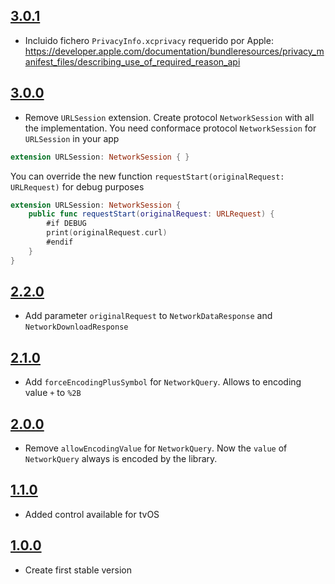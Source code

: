 ## [3.0.1](https://github.com/SDOSLabs/ALTENNetwork/tree/3.0.1)
- Incluido fichero `PrivacyInfo.xcprivacy` requerido por Apple: https://developer.apple.com/documentation/bundleresources/privacy_manifest_files/describing_use_of_required_reason_api

## [3.0.0](https://github.com/SDOSLabs/ALTENNetwork/tree/3.0.0)

- Remove `URLSession` extension. Create protocol `NetworkSession` with all the implementation. You need conformace protocol `NetworkSession` for `URLSession` in your app
``` swift
extension URLSession: NetworkSession { }
```

You can override the new function `requestStart(originalRequest: URLRequest)` for debug purposes
``` swift 
extension URLSession: NetworkSession {
    public func requestStart(originalRequest: URLRequest) {
        #if DEBUG
        print(originalRequest.curl)
        #endif
    }
}
``` 

## [2.2.0](https://github.com/SDOSLabs/ALTENNetwork/tree/2.2.0)

- Add parameter `originalRequest` to `NetworkDataResponse` and `NetworkDownloadResponse`
 
## [2.1.0](https://github.com/SDOSLabs/ALTENNetwork/tree/2.1.0)

- Add `forceEncodingPlusSymbol` for `NetworkQuery`. Allows to encoding value `+` to `%2B`

## [2.0.0](https://github.com/SDOSLabs/ALTENNetwork/tree/2.0.0)

- Remove `allowEncodingValue` for `NetworkQuery`. Now the `value` of `NetworkQuery` always is encoded by the library.

## [1.1.0](https://github.com/SDOSLabs/ALTENNetwork/tree/1.1.0)

- Added control available for tvOS

## [1.0.0](https://github.com/SDOSLabs/ALTENNetwork/tree/1.0.0)

- Create first stable version
